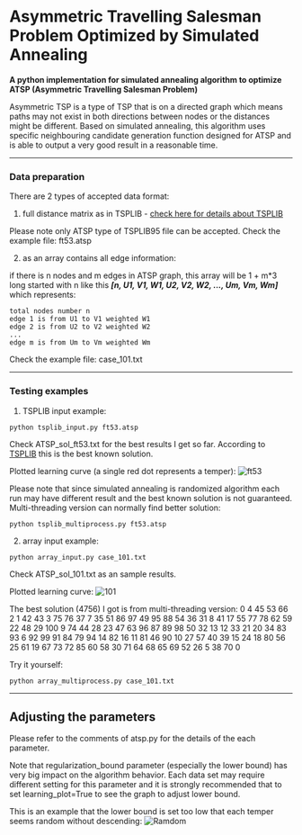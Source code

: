 # Asymmetric Travelling Salesman Problem Optimized by Simulated Annealing
**A python implementation for simulated annealing algorithm to optimize ATSP (Asymmetric Travelling Salesman Problem)**

Asymmetric TSP is a type of TSP that is on a directed graph which means paths may not exist in both directions between nodes or the distances might be different. Based on simulated annealing, this algorithm uses specific neighbouring candidate generation function designed for ATSP and is able to output a very good result in a reasonable time.

---
### Data preparation
There are 2 types of accepted data format:

1. full distance matrix as in TSPLIB - 
[check here for details about TSPLIB](http://elib.zib.de/pub/mp-testdata/tsp/tsplib/tsplib.html)

Please note only ATSP type of TSPLIB95 file can be accepted. Check the example file: ft53.atsp

2. as an array contains all edge information:

if there is n nodes and m edges in ATSP graph, this array will be 1 + m*3 long started with n like this **_[n, U1, V1, W1, U2, V2, W2, ..., Um, Vm, Wm]_** which represents:

```
total nodes number n
edge 1 is from U1 to V1 weighted W1
edge 2 is from U2 to V2 weighted W2
...
edge m is from Um to Vm weighted Wm
```

Check the example file: case_101.txt

---
### Testing examples

1. TSPLIB input example:

```
python tsplib_input.py ft53.atsp
```

Check ATSP_sol_ft53.txt for the best results I get so far. According to [TSPLIB](http://elib.zib.de/pub/mp-testdata/tsp/tsplib/sop-sol.html) this is the best known solution.

Plotted learning curve (a single red dot represents a temper):
![ft53](http://i.imgur.com/nLlVhPX.png)

Please note that since simulated annealing is randomized algorithm each run may have different result and the best known solution is not guaranteed. Multi-threading version can normally find better solution:

```
python tsplib_multiprocess.py ft53.atsp
```

2. array input example:

```
python array_input.py case_101.txt
```

Check ATSP_sol_101.txt as an sample results.

Plotted learning curve:
![101](http://i.imgur.com/qRFqjAV.png)

The best solution (4756) I got is from multi-threading version: 0 4 45 53 66 2 1 42 43 3 75 76 37 7 35 51 86 97 49 95 88 54 36 31 8 41 17 55 77 78 62 59 22 48 29 100 9 74 44 28 23 47 63 96 87 89 98 50 32 13 12 33 21 20 34 83 93 6 92 99 91 84 79 94 14 82 16 11 81 46 90 10 27 57 40 39 15 24 18 80 56 25 61 19 67 73 72 85 60 58 30 71 64 68 65 69 52 26 5 38 70 0

Try it yourself:

```
python array_multiprocess.py case_101.txt
```

---
## Adjusting the parameters

Please refer to the comments of atsp.py for the details of the each parameter.

Note that regularization_bound parameter (especially the lower bound) has very big impact on the algorithm behavior. Each data set may require different setting for this parameter and it is strongly recommended that to set learning_plot=True to see the graph to adjust lower bound.

This is an example that the lower bound is set too low that each temper seems random without descending:
![Ramdom](http://i.imgur.com/VNP3V3T.png)
